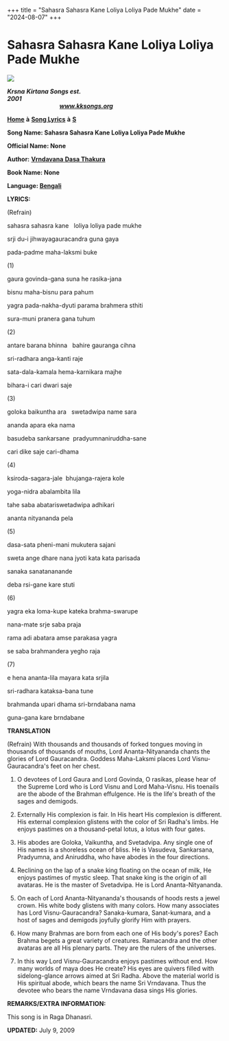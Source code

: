 +++
title = "Sahasra Sahasra Kane Loliya Loliya Pade Mukhe"
date = "2024-08-07"
+++

# Sahasra Sahasra Kane Loliya Loliya Pade Mukhe
**[![](http://kksongs.org/image_files/image002.jpg)](http://kksongs.org/)**

**_Krsna_** **_Kirtana Songs est. 2001_**                                                                                                                                                      **_www.kksongs.org_**

**[Home](http://kksongs.org/)** **à** **[Song Lyrics](http://kksongs.org/lyrics.html)** **à** **[S](http://kksongs.org/songs/song_s.html)**

**Song Name: Sahasra Sahasra Kane Loliya Loliya Pade Mukhe**

**Official Name: None**

**Author:** [**Vrndavana** **Dasa Thakura**](http://kksongs.org/authors/list/vrndavana.html)

**Book Name: None**

**Language: [Bengali](http://kksongs.org/language/list/bengali.html)**

**LYRICS:**

(Refrain)

sahasra sahasra kane   loliya loliya pade mukhe

srji du-i jihwayagauracandra guna gaya

pada-padme maha-laksmi buke

(1)

gaura govinda-gana suna he rasika-jana

bisnu maha-bisnu para pahum

yagra pada-nakha-dyuti parama brahmera sthiti

sura-muni pranera gana tuhum

(2)

antare barana bhinna   bahire gauranga cihna

sri-radhara anga-kanti raje

sata-dala-kamala hema-karnikara majhe

bihara-i cari dwari saje

(3)

goloka baikuntha ara   swetadwipa name sara

ananda apara eka nama

basudeba sankarsane  pradyumnaniruddha\-sane

cari dike saje cari-dhama

(4)

ksiroda-sagara-jale  bhujanga\-rajera kole

yoga-nidra abalambita lila

tahe saba abatariswetadwipa adhikari

ananta nityananda pela

(5)

dasa-sata pheni-mani mukutera sajani

sweta ange dhare nana jyoti kata kata parisada

sanaka sanatananande

deba rsi-gane kare stuti

(6)

yagra eka loma-kupe kateka brahma-swarupe

nana-mate srje saba praja

rama adi abatara amse parakasa yagra

se saba brahmandera yegho raja

(7)

e hena ananta-lila mayara kata srjila

sri-radhara kataksa-bana tune

brahmanda upari dhama sri-brndabana nama

guna-gana kare brndabane

**TRANSLATION**

(Refrain) With thousands and thousands of forked tongues moving in thousands of thousands of mouths, Lord Ananta-Nityananda chants the glories of Lord Gauracandra. Goddess Maha-Laksmi places Lord Visnu-Gauracandra's feet on her chest.

1) O devotees of Lord Gaura and Lord Govinda, O rasikas, please hear of the Supreme Lord who is Lord Visnu and Lord Maha-Visnu. His toenails are the abode of the Brahman effulgence. He is the life's breath of the sages and demigods.

2) Externally His complexion is fair. In His heart His complexion is different. His external complexion glistens with the color of Sri Radha's limbs. He enjoys pastimes on a thousand-petal lotus, a lotus with four gates.

3) His abodes are Goloka, Vaikuntha, and Svetadvipa. Any single one of His names is a shoreless ocean of bliss. He is Vasudeva, Sankarsana, Pradyumna, and Aniruddha, who have abodes in the four directions.

4) Reclining on the lap of a snake king floating on the ocean of milk, He enjoys pastimes of mystic sleep. That snake king is the origin of all avataras. He is the master of Svetadvipa. He is Lord Ananta-Nityananda.

5) On each of Lord Ananta-Nityananda's thousands of hoods rests a jewel crown. His white body glistens with many colors. How many associates has Lord Visnu-Gauracandra? Sanaka\-kumara, Sanat\-kumara, and a host of sages and demigods joyfully glorify Him with prayers.

6) How many Brahmas are born from each one of His body's pores? Each Brahma begets a great variety of creatures. Ramacandra and the other avataras are all His plenary parts. They are the rulers of the universes.

7) In this way Lord Visnu-Gauracandra enjoys pastimes without end. How many worlds of maya does He create? His eyes are quivers filled with sidelong-glance arrows aimed at Sri Radha. Above the material world is His spiritual abode, which bears the name Sri Vrndavana. Thus the devotee who bears the name Vrndavana dasa sings His glories.

**REMARKS/EXTRA INFORMATION:**

This song is in Raga Dhanasri.

**UPDATED:** July 9, 2009